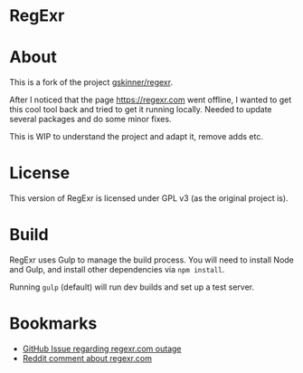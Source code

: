 
RegExr
======

# About
This is a fork of the project [gskinner/regexr](https://github.com/gskinner/regexr).

After I noticed that the page https://regexr.com went offline, I wanted to get this cool tool back and tried to get it running locally. Needed to update several packages and do some minor fixes.

This is WIP to understand the project and adapt it, remove adds etc.

# License
This version of RegExr is licensed under GPL v3 (as the original project is).

# Build
RegExr uses Gulp to manage the build process. You will need to install Node and Gulp, and install other dependencies via `npm install`. 

Running `gulp` (default) will run dev builds and set up a test server.

# Bookmarks
- [GitHub Issue regarding regexr.com outage](https://github.com/gskinner/regexr/issues/540)
- [Reddit comment about regexr.com](https://www.reddit.com/r/regex/comments/1k60oxp/the_best_regex_website_is_currently_down/)

